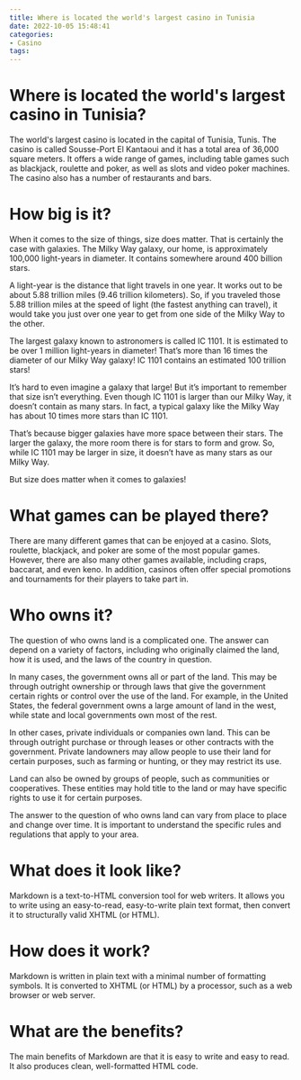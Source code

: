```yaml
---
title: Where is located the world's largest casino in Tunisia
date: 2022-10-05 15:48:41
categories:
- Casino
tags:
---
```



#  Where is located the world's largest casino in Tunisia?

The world's largest casino is located in the capital of Tunisia, Tunis. The casino is called Sousse-Port El Kantaoui and it has a total area of 36,000 square meters. It offers a wide range of games, including table games such as blackjack, roulette and poker, as well as slots and video poker machines. The casino also has a number of restaurants and bars.

#  How big is it? 

When it comes to the size of things, size does matter. That is certainly the case with galaxies. The Milky Way galaxy, our home, is approximately 100,000 light-years in diameter. It contains somewhere around 400 billion stars. 

A light-year is the distance that light travels in one year. It works out to be about 5.88 trillion miles (9.46 trillion kilometers). So, if you traveled those 5.88 trillion miles at the speed of light (the fastest anything can travel), it would take you just over one year to get from one side of the Milky Way to the other. 

The largest galaxy known to astronomers is called IC 1101. It is estimated to be over 1 million light-years in diameter! That’s more than 16 times the diameter of our Milky Way galaxy! IC 1101 contains an estimated 100 trillion stars! 

It’s hard to even imagine a galaxy that large! But it’s important to remember that size isn’t everything. Even though IC 1101 is larger than our Milky Way, it doesn’t contain as many stars. In fact, a typical galaxy like the Milky Way has about 10 times more stars than IC 1101. 

That’s because bigger galaxies have more space between their stars. The larger the galaxy, the more room there is for stars to form and grow. So, while IC 1101 may be larger in size, it doesn’t have as many stars as our Milky Way. 

But size does matter when it comes to galaxies!

#  What games can be played there? 

There are many different games that can be enjoyed at a casino. Slots, roulette, blackjack, and poker are some of the most popular games. However, there are also many other games available, including craps, baccarat, and even keno. In addition, casinos often offer special promotions and tournaments for their players to take part in.

#  Who owns it? 

The question of who owns land is a complicated one. The answer can depend on a variety of factors, including who originally claimed the land, how it is used, and the laws of the country in question. 

In many cases, the government owns all or part of the land. This may be through outright ownership or through laws that give the government certain rights or control over the use of the land. For example, in the United States, the federal government owns a large amount of land in the west, while state and local governments own most of the rest. 

In other cases, private individuals or companies own land. This can be through outright purchase or through leases or other contracts with the government. Private landowners may allow people to use their land for certain purposes, such as farming or hunting, or they may restrict its use. 

Land can also be owned by groups of people, such as communities or cooperatives. These entities may hold title to the land or may have specific rights to use it for certain purposes. 

The answer to the question of who owns land can vary from place to place and change over time. It is important to understand the specific rules and regulations that apply to your area.

#  What does it look like?

Markdown is a text-to-HTML conversion tool for web writers. It allows you to write using an easy-to-read, easy-to-write plain text format, then convert it to structurally valid XHTML (or HTML).

# How does it work?

Markdown is written in plain text with a minimal number of formatting symbols. It is converted to XHTML (or HTML) by a processor, such as a web browser or web server.

# What are the benefits?

The main benefits of Markdown are that it is easy to write and easy to read. It also produces clean, well-formatted HTML code.
